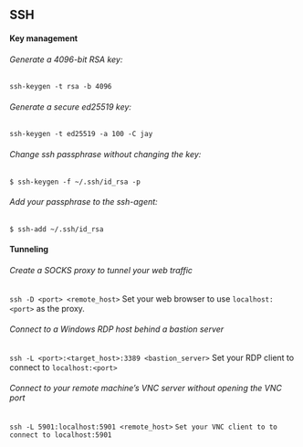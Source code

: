 ## SSH

#### Key management
###### Generate a 4096-bit RSA key:
  `ssh-keygen -t rsa -b 4096`

###### Generate a secure ed25519 key:
  `ssh-keygen -t ed25519 -a 100 -C jay`

###### Change ssh passphrase without changing the key:
  `$ ssh-keygen -f ~/.ssh/id_rsa -p`

###### Add your passphrase to the ssh-agent:
  `$ ssh-add ~/.ssh/id_rsa`

#### Tunneling
###### Create a SOCKS proxy to tunnel your web traffic
  `ssh -D <port> <remote_host>`
  Set your web browser to use `localhost:<port>` as the proxy.

###### Connect to a Windows RDP host behind a bastion server
  `ssh -L <port>:<target_host>:3389 <bastion_server>`
  Set your RDP client to connect to `localhost:<port>`

###### Connect to your remote machine’s VNC server without opening the VNC port
  `ssh -L 5901:localhost:5901 <remote_host>`
  `Set your VNC client to to connect to localhost:5901`
